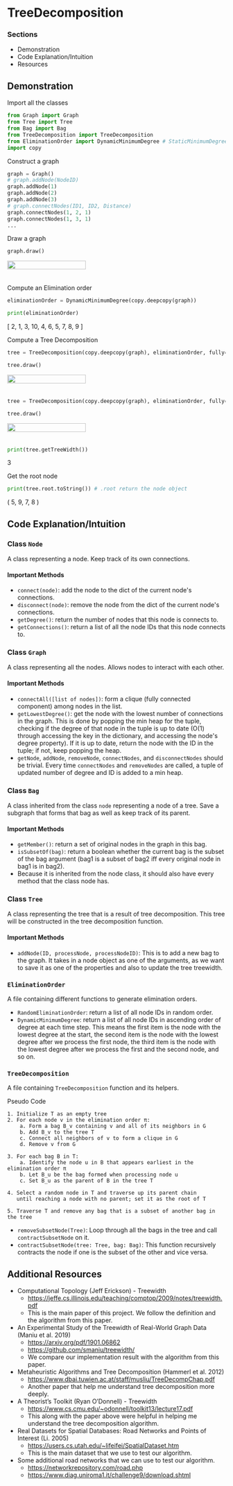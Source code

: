 # TreeDecomposition
### Sections
- Demonstration
- Code Explanation/Intuition
- Resources

## Demonstration
Import all the classes
```python
from Graph import Graph
from Tree import Tree
from Bag import Bag
from TreeDecomposition import TreeDecomposition
from EliminationOrder import DynamicMinimumDegree # StaticMinimumDegree, RandomEliminationOrder
import copy
```
Construct a graph
```python
graph = Graph()
# graph.addNode(NodeID)
graph.addNode(1)
graph.addNode(2)
graph.addNode(3)
# graph.connectNodes(ID1, ID2, Distance)
graph.connectNodes(1, 2, 1)
graph.connectNodes(1, 3, 1)
...
```
Draw a graph
```python
graph.draw()
```
<div style="display: flex;">
  <img src="assets/graph.png" style="width: 60%; margin-right: 10px; padding-bottom: 20px;">
</div>

Compute an Elimination order
```python
eliminationOrder = DynamicMinimumDegree(copy.deepcopy(graph))

print(eliminationOrder)
```
[ 2, 1, 3, 10, 4, 6, 5, 7, 8, 9 ]

Compute a Tree Decomposition
```python
tree = TreeDecomposition(copy.deepcopy(graph), eliminationOrder, fully=False) # default = False, this does not remove subset nodes

tree.draw()
```

<div style="display: flex;">
  <img src="assets/decomposedTree.png" style="width: 60%; margin-right: 10px; padding-bottom: 20px;">
</div>

```python
tree = TreeDecomposition(copy.deepcopy(graph), eliminationOrder, fully=True) # require a graph to be all connected

tree.draw()
```
<div style="display: flex;">
  <img src="assets/fullyDecomposedTree.png" style="width: 60%; margin-right: 10px; padding-bottom: 20px;">
</div>

```python
print(tree.getTreeWidth())
```
3

Get the root node
```python
print(tree.root.toString()) # .root return the node object
```
( 5, 9, 7, 8 )

## Code Explanation/Intuition
### Class `Node`
A class representing a node. Keep track of its own connections.
#### Important Methods
- `connect(node)`: add the node to the dict of the current node's connections.
- `disconnect(node)`: remove the node from the dict of the current node's connections.
- `getDegree()`: return the number of nodes that this node is connects to.
- `getConnections()`: return a list of all the node IDs that this node connects to.

### Class `Graph`
A class representing all the nodes. Allows nodes to interact with each other.
#### Important Methods
- `connectAll([list of nodes])`: form a clique (fully connected component) among nodes in the list.
- `getLowestDegree()`: get the node with the lowest number of connections in the graph. This is done by popping the min heap for the tuple, checking if the degree of that node in the tuple is up to date (O(1) through accessing the key in the dictionary, and accessing the node's degree property). If it is up to date, return the node with the ID in the tuple; if not, keep popping the heap.
- `getNode`, `addNode`, `removeNode`, `connectNodes`, and `disconnectNodes` should be trivial. Every time `connectNodes` and `removeNodes` are called, a tuple of updated number of degree and ID is added to a min heap.

### Class `Bag`
A class inherited from the class `node` representing a node of a tree. Save a subgraph that forms that bag as well as keep track of its parent. 
#### Important Methods
- `getMember()`: return a set of original nodes in the graph in this bag.
- `isSubsetOf(bag)`: return a boolean whether the current bag is the subset of the bag argument (bag1 is a subset of bag2 iff every original node in bag1 is in bag2).
- Because it is inherited from the node class, it should also have every method that the class node has.

### Class `Tree`
A class representing the tree that is a result of tree decomposition. This tree will be constructed in the tree decomposition function.
#### Important Methods
- `addNode(ID, processNode, processNodeID)`: This is to add a new bag to the graph. It takes in a node object as one of the arguments, as we want to save it as one of the properties and also to update the tree treewidth.

### `EliminationOrder`
A file containing different functions to generate elimination orders.
- `RandomEliminationOrder`: return a list of all node IDs in random order.
- `DynamicMinimumDegree`: return a list of all node IDs in ascending order of degree at each time step. This means the first item is the node with the lowest degree at the start, the second item is the node with the lowest degree after we process the first node, the third item is the node with the lowest degree after we process the first and the second node, and so on.

### `TreeDecomposition`
A file containing `TreeDecomposition` function and its helpers.

Pseudo Code
```
1. Initialize T as an empty tree
2. For each node v in the elimination order π:
    a. Form a bag B_v containing v and all of its neighbors in G
    b. Add B_v to the tree T
    c. Connect all neighbors of v to form a clique in G
    d. Remove v from G

3. For each bag B in T:
    a. Identify the node u in B that appears earliest in the elimination order π
    b. Let B_u be the bag formed when processing node u
    c. Set B_u as the parent of B in the tree T

4. Select a random node in T and traverse up its parent chain
   until reaching a node with no parent; set it as the root of T

5. Traverse T and remove any bag that is a subset of another bag in the tree
```

- `removeSubsetNode(Tree)`: Loop through all the bags in the tree and call `contractSubsetNode` on it.
- `contractSubsetNode(tree: Tree, bag: Bag)`: This function recursively contracts the node if one is the subset of the other and vice versa.

## Additional Resources
- Computational Topology (Jeff Erickson) - Treewidth
    - https://jeffe.cs.illinois.edu/teaching/comptop/2009/notes/treewidth.pdf
    - This is the main paper of this project. We follow the definition and the algorithm from this paper.
- An Experimental Study of the Treewidth of
Real-World Graph Data (Maniu et al. 2019)
    - https://arxiv.org/pdf/1901.06862 
    - https://github.com/smaniu/treewidth/
    - We compare our implementation result with the algorithm from this paper.
- Metaheuristic Algorithms and Tree Decomposition (Hammerl et al. 2012)
    - https://www.dbai.tuwien.ac.at/staff/musliu/TreeDecompChap.pdf
    - Another paper that help me understand tree decomposition more deeply.
- A Theorist’s Toolkit (Ryan O’Donnell) - Treewidth
    - https://www.cs.cmu.edu/~odonnell/toolkit13/lecture17.pdf
    - This along with the paper above were helpful in helping me understand the tree decomposition algorithm.
- Real Datasets for Spatial Databases: Road Networks and Points of Interest (Li. 2005)
    - https://users.cs.utah.edu/~lifeifei/SpatialDataset.htm
    - This is the main dataset that we use to test our algorithm.
- Some additional road networks that we can use to test our algorithm.
    - https://networkrepository.com/road.php
    - https://www.diag.uniroma1.it/challenge9/download.shtml